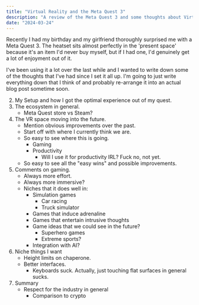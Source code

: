 ```yaml
---
title: "Virtual Reality and the Meta Quest 3"
description: "A review of the Meta Quest 3 and some thoughts about Virtual Reality in General"
date: "2024-03-24"
---
```


Recently I had my birthday and my girlfriend thoroughly surprised me with a Meta Quest 3. The heatset sits almost perfectly in the 'present space' because it's an item I'd never buy myself, but if I had one, I'd genuinely get a lot of enjoyment out of it.

I've been using it a lot over the last while and I wanted to write down some of the thoughts that I've had since I set it all up. I'm going to just write everything down that I think of and probably re-arrange it into an actual blog post sometime soon.

2. My Setup and how I got the optimal experience out of my quest.
3. The ecosystem in general.
   - Meta Quest store vs Steam?
4. The VR space moving into the future.
   - Mention obvious improvements over the past.
   - Start off with where I currently think we are.
   - So easy to see where this is going.
     - Gaming
     - Productivity
       - Will I use it for productivity IRL? Fuck no, not yet.
   - So easy to see all the "easy wins" and possible improvements.
5. Comments on gaming.
   - Always more effort.
   - Always more immersive?
   - Niches that it does well in:
     - Simulation games
       - Car racing
       - Truck simulator
     - Games that induce adrenaline
     - Games that entertain intrusive thoughts
     - Game ideas that we could see in the future?
       - Superhero games
       - Extreme sports?
     - Integration with AI?
6. Niche things I want
   - Height limits on chaperone.
   - Better interfaces.
     - Keyboards suck. Actually, just touching flat surfaces in general sucks.
7. Summary
   - Respect for the industry in general
     - Comparison to crypto
